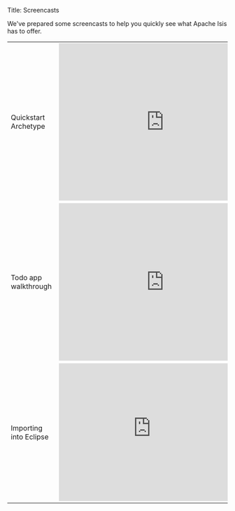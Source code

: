 Title: Screencasts

We've prepared some screencasts to help you quickly see what Apache Isis has to offer.

<table>
  <tr>
    <td>Quickstart Archetype</td>
    <td>
      <iframe width="480" height="360" src="http://www.youtube.com/embed/RH6J4gx8OoA" frameborder="0" allowfullscreen></iframe>
    </td>
  </tr>
  <tr>
    <td>Todo app walkthrough</td>
    <td>
      <iframe width="480" height="360" src="http://www.youtube.com/embed/1_vc01LIBUU" frameborder="0" allowfullscreen></iframe>
    </td>
  </tr>
  <tr>
    <td>Importing into Eclipse</td>
    <td>
      <iframe width="420" height="315" src="http://www.youtube.com/embed/RgcYfjQ8yJA" frameborder="0" allowfullscreen></iframe>
    </td>
  </tr>
<table>

